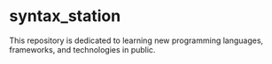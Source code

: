 # syntax_station
This repository is dedicated to learning new programming languages, frameworks, and technologies in public.
